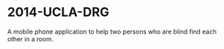 2014-UCLA-DRG
=============

A mobile phone application to help two persons who are blind find each other in a room.
